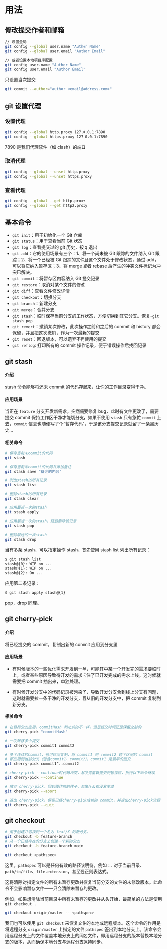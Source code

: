 # 用法

## 修改提交作者和邮箱

```bash
// 设置全局
git config --global user.name "Author Name"
git config --global user.email "Author Email"

// 或者设置本地项目库配置
git config user.name "Author Name"
git config user.email "Author Email"

```

只设置当次提交

```bash
git commit --author="author <email@address.com>"
```

## git 设置代理

### 设置代理

```bash
git config --global http.proxy 127.0.0.1:7890
git config --global https.proxy 127.0.0.1:7890
```

7890 是我们代理软件（如 clash）的端口

### 取消代理

```bash
git config --global --unset http.proxy
git config --global --unset https.proxy
```

### 查看代理

```bash
git config --global --get http.proxy
git config --global --get http2.proxy
```

## 基本命令

- `git init`：用于初始化一个 Git 仓库
- `git status`：用于查看当前 Git 状态
- `git log`：查看提交过的 git 历史，按 q 退出
- `git add`：它的使用场景有三个：1、将一个尚未被 Git 跟踪的文件纳入 Git 跟踪；2、将一个已经被 Git 跟踪的文件且这个文件处于修改状态，通过 add，可以将它纳入暂存区；3、将 merge 或者 rebase 后产生的冲突文件标记为冲突已解决。
- `git commit`：将暂存区内容纳入 Git 提交记录
- `git restore`：取消对某个文件的修改
- `git diff`：查看文件修改详情
- `git checkout`：切换分支
- `git branch`：新建分支
- `git merge`：合并分支
- `git stash`：临时保存当前分支的工作状态，方便切换到其它分支。恢复-`git stash pop`
- `git revert`：撤销某次修改，此次操作之前和之后的 commit 和 history 都会保留，并且把这次撤销，作为一次最新的提交
- `git reset`：回退版本，可以遗弃不再使用的提交
- `git reflog`: 打印所有的 commit 操作记录，便于错误操作后找回记录

## git stash

#### 介绍

stash 命令能够将还未 commit 的代码存起来，让你的工作目录变得干净。

#### 应用场景

当正在 `feature` 分支开发新需求，突然需要修复 bug，此时有文件更改了，需要提交 commit 保持工作区干净才能切分支，如果不使用 `stash` 只有急忙 `commit` 上去，`commit` 信息也随便写了个“暂存代码”，于是该分支提交记录就留了一条黑历史…

#### 相关命令

```bash
# 保存当前未commit的代码
git stash

# 保存当前未commit的代码并添加备注
git stash save "备注的内容"

# 列出stash的所有记录
git stash list

# 删除stash的所有记录
git stash clear

# 应用最近一次的stash
git stash apply

# 应用最近一次的stash，随后删除该记录
git stash pop

# 删除最近的一次stash
git stash drop
```

当有多条 stash，可以指定操作 stash，首先使用 stash list 列出所有记录：

```bash
$ git stash list
stash@{0}: WIP on ...
stash@{1}: WIP on ...
stash@{2}: On ...
```

应用第二条记录：

```bash
$ git stash apply stash@{1}
```

pop，drop 同理。

## git cherry-pick

#### 介绍

将已经提交的 commit，复制出新的 commit 应用到分支里

#### 应用场景

- 有时候版本的一些优化需求开发到一半，可能其中某一个开发完的需求要临时上，或者某些原因导致待开发的需求卡住了已开发完成的需求上线。这时候就需要把 commit 抽出来，单独处理。

- 有时候开发分支中的代码记录被污染了，导致开发分支合到线上分支有问题，这时就需要拉一条干净的开发分支，再从旧的开发分支中，把 commit 复制到新分支。

#### 相关命令

```bash
# 在目标分支应用，commitHash 和之前的不一样，但是提交时间还是保留之前的
git cherry-pick "commitHash"

# 一次转移多个提交
git cherry-pick commit1 commit2

# 多个连续的commit，也可区间复制，将 commit1 到 commit2 这个区间的 commit
# 都应用到当前分支（包含commit1、commit2），commit1 是最早的提交
git cherry-pick commit1^..commit2

# cherry-pick --continue时代码冲突，解决完重新提交到暂存区，执行以下命令继续
git cherry-pick --continue

# 放弃 cherry-pick。回到操作前的样子，就像什么都没发生过
git cherry-pick --abort

# 退出 cherry-pick。保留已经cherry-pick成功的 commit，并退出cherry-pick流程
git cherry-pick --quit
```

## git checkout

```bash
# 用于创建并切换到一个名为 feat/X 的新分支。
git checkout -b feature-branch
# 从一个已经存在的分支上创建一个新的分支
git checkout -b feature-branch main
```

```bash
git checkout <pathspec>
```

这里，`pathspec` 可以是任何有效的路径说明符，例如：. 对于当前目录、`path/to/file`、`file.extension`，甚至是正则表达式。

这将清除对指定文件的所有未暂存更改并恢复当前分支的文件的未修改版本。此命令不会影响暂存文件——只会清除未暂存的更改。

例如，如果想清除当前目录中所有未暂存的更改并从头开始，最简单的方法是使用 `git checkout .`

```bash
git checkout origin/master -- <pathspec>
```

我们也可以使用 `git checkout` 来恢复文件的本地或远程版本。这个命令的作用是将远程分支 `origin/master` 上指定的文件 `pathspec` 签出到本地分支上。该命令会用远程分支上的文件覆盖本地分支上的同名文件，即用远程分支的版本替换本地分支的版本，从而确保本地分支与远程分支保持同步。
